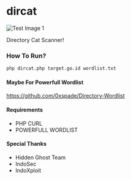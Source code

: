 # dircat
![Test Image 1](https://raw.githubusercontent.com/momos1337/dircat/master/2.png)

Directory Cat Scanner!

### How To Run?
```sh
php dircat.php target.go.id wordlist.txt
```
#### Maybe For Powerfull Wordlist
https://github.com/0xspade/Directory-Wordlist

#### Requirements
- PHP CURL
- POWERFULL WORDLIST

#### Special Thanks
- Hidden Ghost Team
- IndoSec
- IndoXploit
